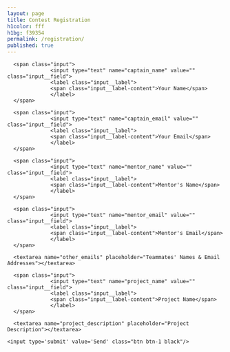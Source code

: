 ```yaml
---
layout: page
title: Contest Registration
h1color: fff
h1bg: f39354
permalink: /registration/
published: true
---
```


<form action="https://getsimpleform.com/messages?form_api_token={{ site.simpleform_api_token }}" method="post">
  <!-- the redirect_to is optional, the form will redirect to the referrer on submission -->
  <input type='hidden' name='redirect_to' value='{{ site.simpleform_redirect }}' />
  <!-- all your input fields here.... -->

      <span class="input">
                  <input type="text" name="captain_name" value="" class="input__field">
                  <label class="input__label">
                  <span class="input__label-content">Your Name</span>
                  </label>
      </span>

      <span class="input">
                  <input type="text" name="captain_email" value="" class="input__field">
                  <label class="input__label">
                  <span class="input__label-content">Your Email</span>
                  </label>
      </span>

      <span class="input">
                  <input type="text" name="mentor_name" value="" class="input__field">
                  <label class="input__label">
                  <span class="input__label-content">Mentor's Name</span>
                  </label>
      </span>

      <span class="input">
                  <input type="text" name="mentor_email" value="" class="input__field">
                  <label class="input__label">
                  <span class="input__label-content">Mentor's Email</span>
                  </label>
      </span>
      
      <textarea name="other_emails" placeholder="Teammates' Names & Email Addresses"></textarea>

      <span class="input">
                  <input type="text" name="project_name" value="" class="input__field">
                  <label class="input__label">
                  <span class="input__label-content">Project Name</span>
                  </label>
      </span>
      
      <textarea name="project_description" placeholder="Project Description"></textarea>
      
    <input type='submit' value='Send' class="btn btn-1 black"/>

</form>
